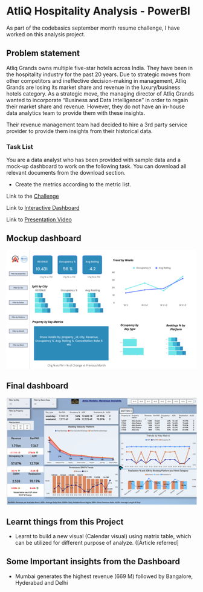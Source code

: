 # AtliQ Hospitality Analysis - PowerBI

As part of the codebasics september month resume challenge, I have worked on this analysis project.

## Problem statement

Atliq Grands owns multiple five-star hotels across India. They have been in the hospitality industry for the past 20 years. Due to strategic moves from other competitors and ineffective decision-making in management, Atliq Grands are losing its market share and revenue in the luxury/business hotels category. As a strategic move, the managing director of Atliq Grands wanted to incorporate “Business and Data Intelligence” in order to regain their market share and revenue. However, they do not have an in-house data analytics team to provide them with these insights.

Their revenue management team had decided to hire a 3rd party service provider to provide them insights from their historical data.

### Task List

You are a data analyst who has been provided with sample data and a mock-up dashboard to work on the following task. You can download all relevant documents from the download section.

- Create the metrics according to the metric list. 

Link to the [Challenge](https://codebasics.io/event/codebasics-resume-project-challenge)

Link to [Interactive Dashboard](https://www.novypro.com/project/-codebasics-september-month-resume-challenge)

Link to [Presentation Video](https://www.linkedin.com/posts/naveen-s6_codebasicsresumechallenge-codebasics-codebasicsresumechallenge-activity-6977486712180527105-17Hm)

## Mockup dashboard 
<p align="center"><img src="mock up dashboard_atliq grands.png"></p>

## Final dashboard 
<p align="center"><img src="atliqdashboard.png"></p>

## Learnt things from this Project 
- Learnt to build a new visual (Calendar visual) using matrix table, which can be utilized for different purpose of analyze. ([Article referred]

## Some Important insights from the Dashboard

- Mumbai generates the highest revenue (669 M) followed by Bangalore, Hyderabad and Delhi



